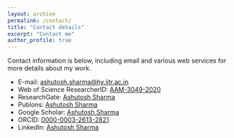 ```yaml
---
layout: archive
permalink: /contact/
title: "Contact details"
excerpt: "Contact me"
author_profile: true
---
```

Contact information is below, including email and various web services for more details about my work. 

* E-mail: ashutosh.sharma@hy.iitr.ac.in
* Web of Science ResearcherID: [AAM-3049-2020](https://publons.com/researcher/1418272/ashutosh-sharma/)
* ResearchGate: [Ashutosh Sharma](https://www.researchgate.net/profile/Ashutosh_Sharma44)
* Publons: [Ashutosh Sharma](https://publons.com/researcher/1418272/ashutosh-sharma/)
* Google Scholar: [Ashutosh Sharma](https://scholar.google.co.in/citations?user=15sE22kAAAAJ&hl=en)
* ORCID: [0000-0003-2613-2821](https://orcid.org/0000-0003-2613-2821)
* LinkedIn: [Ashutosh Sharma](https://www.linkedin.com/in/ashutoshhydro/)


